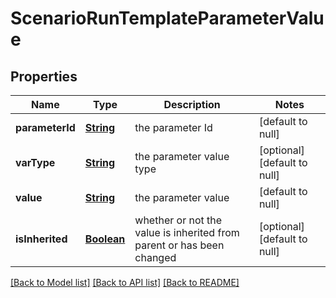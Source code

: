 # ScenarioRunTemplateParameterValue
## Properties

Name | Type | Description | Notes
------------ | ------------- | ------------- | -------------
**parameterId** | [**String**](string.md) | the parameter Id | [default to null]
**varType** | [**String**](string.md) | the parameter value type | [optional] [default to null]
**value** | [**String**](string.md) | the parameter value | [default to null]
**isInherited** | [**Boolean**](boolean.md) | whether or not the value is inherited from parent or has been changed | [optional] [default to null]

[[Back to Model list]](../README.md#documentation-for-models) [[Back to API list]](../README.md#documentation-for-api-endpoints) [[Back to README]](../README.md)

